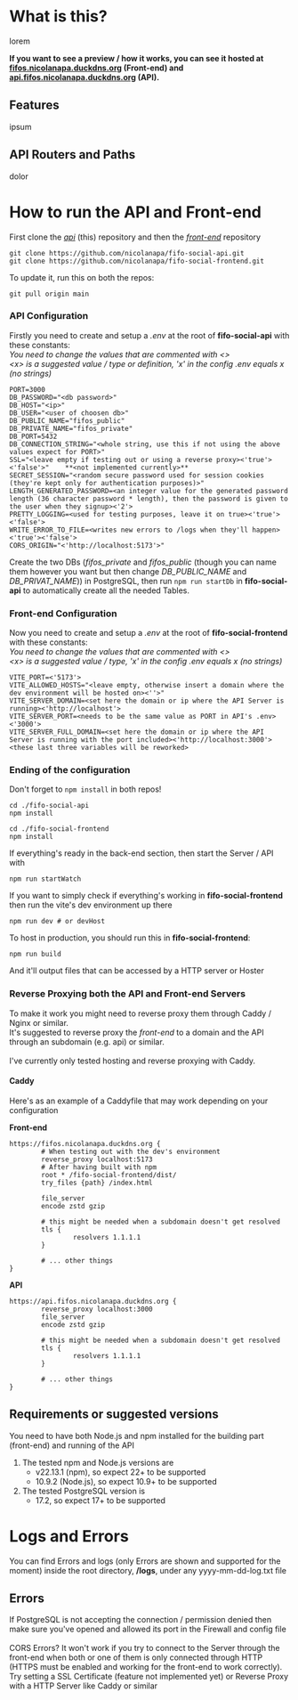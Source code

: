 # What is this?

lorem

**If you want to see a preview / how it works, you can see it hosted at [fifos.nicolanapa.duckdns.org](https://fifos.nicolanapa.duckdns.org) (Front-end) and [api.fifos.nicolanapa.duckdns.org](https://api.fifos.nicolanapa.duckdns.org) (API).**

## Features

ipsum

## API Routers and Paths

dolor

# How to run the API and Front-end

First clone the [_api_](https://github.com/nicolanapa/fifo-social-api) (this) repository and then the [_front-end_](https://github.com/nicolanapa/fifo-social-frontend) repository

```
git clone https://github.com/nicolanapa/fifo-social-api.git
git clone https://github.com/nicolanapa/fifo-social-frontend.git
```

To update it, run this on both the repos:

```
git pull origin main
```

### API Configuration

Firstly you need to create and setup a _.env_ at the root of **fifo-social-api** with these constants:
<br>
_You need to change the values that are commented with <>_
<br>
_\<x> is a suggested value / type or definition, 'x' in the config .env equals x (no strings)_

<!-- Rework to a list of options for better reading -->

```
PORT=3000
DB_PASSWORD="<db password>"
DB_HOST="<ip>"
DB_USER="<user of choosen db>"
DB_PUBLIC_NAME="fifos_public"
DB_PRIVATE_NAME="fifos_private"
DB_PORT=5432
DB_CONNECTION_STRING="<whole string, use this if not using the above values expect for PORT>"
SSL="<leave empty if testing out or using a reverse proxy><'true'><'false'>"    **<not implemented currently>**
SECRET_SESSION="<random secure password used for session cookies (they're kept only for authentication purposes)>"
LENGTH_GENERATED_PASSWORD=<an integer value for the generated password length (36 character password * length), then the password is given to the user when they signup><'2'>
PRETTY_LOGGING=<used for testing purposes, leave it on true><'true'><'false'>
WRITE_ERROR_TO_FILE=<writes new errors to /logs when they'll happen><'true'><'false'>
CORS_ORIGIN="<'http://localhost:5173'>"
```

Create the two DBs (_fifos_private_ and _fifos_public_ (though you can name them however you want but then change _DB_PUBLIC_NAME_ and _DB_PRIVAT_NAME_)) in PostgreSQL, then run `npm run startDb` in **fifo-social-api** to automatically create all the needed Tables.

### Front-end Configuration

Now you need to create and setup a _.env_ at the root of **fifo-social-frontend** with these constants:
<br>
_You need to change the values that are commented with <>_
<br>
_\<x> is a suggested value / type, 'x' in the config .env equals x (no strings)_

<!-- Rework to a list of options for better reading -->

```
VITE_PORT=<'5173'>
VITE_ALLOWED_HOSTS="<leave empty, otherwise insert a domain where the dev environment will be hosted on><''>"
VITE_SERVER_DOMAIN=<set here the domain or ip where the API Server is running><'http://localhost'>
VITE_SERVER_PORT=<needs to be the same value as PORT in API's .env><'3000'>
VITE_SERVER_FULL_DOMAIN=<set here the domain or ip where the API Server is running with the port included><'http://localhost:3000'>   <these last three variables will be reworked>
```

### Ending of the configuration

Don't forget to `npm install` in both repos!

```
cd ./fifo-social-api
npm install

cd ./fifo-social-frontend
npm install
```

If everything's ready in the back-end section, then start the Server / API with

```
npm run startWatch
```

If you want to simply check if everything's working in **fifo-social-frontend** then run the vite's dev environment up there

```
npm run dev # or devHost
```

To host in production, you should run this in **fifo-social-frontend**:

```
npm run build
```

And it'll output files that can be accessed by a HTTP server or Hoster

### Reverse Proxying both the API and Front-end Servers

To make it work you might need to reverse proxy them through Caddy / Nginx or similar.
<br>
It's suggested to reverse proxy the _front-end_ to a domain and the API through an subdomain (e.g. api) or similar.
<br><br>
I've currently only tested hosting and reverse proxying with Caddy.

#### Caddy

Here's as an example of a Caddyfile that may work depending on your configuration

**Front-end**

```
https://fifos.nicolanapa.duckdns.org {
        # When testing out with the dev's environment
        reverse_proxy localhost:5173
        # After having built with npm
        root * /fifo-social-frontend/dist/
        try_files {path} /index.html

        file_server
        encode zstd gzip

        # this might be needed when a subdomain doesn't get resolved
        tls {
                resolvers 1.1.1.1
        }

        # ... other things
}
```

**API**

```
https://api.fifos.nicolanapa.duckdns.org {
        reverse_proxy localhost:3000
        file_server
        encode zstd gzip

        # this might be needed when a subdomain doesn't get resolved
        tls {
                resolvers 1.1.1.1
        }

        # ... other things
}
```

## Requirements or suggested versions

You need to have both Node.js and npm installed for the building part (front-end) and running of the API

1. The tested npm and Node.js versions are
    - v22.13.1 (npm), so expect 22+ to be supported
    - 10.9.2 (Node.js), so expect 10.9+ to be supported
2. The tested PostgreSQL version is
    - 17.2, so expect 17+ to be supported

# Logs and Errors

You can find Errors and logs (only Errors are shown and supported for the moment) inside the root directory, **/logs**, under any yyyy-mm-dd-log.txt file

## Errors

If PostgreSQL is not accepting the connection / permission denied then make sure you've opened and allowed its port in the Firewall and config file
<br><br>
CORS Errors? It won't work if you try to connect to the Server through the front-end when both or one of them is only connected through HTTP (HTTPS must be enabled and working for the front-end to work correctly).
<br>
Try setting a SSL Certificate (feature not implemented yet) or Reverse Proxy with a HTTP Server like Caddy or similar
<br><br>
